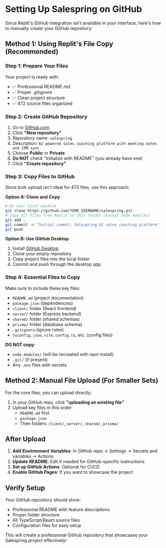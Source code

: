 # Setting Up Salespring on GitHub

Since Replit's GitHub integration isn't available in your interface, here's how to manually create your GitHub repository:

## Method 1: Using Replit's File Copy (Recommended)

### Step 1: Prepare Your Files
Your project is ready with:
- ✅ Professional README.md
- ✅ Proper .gitignore 
- ✅ Clean project structure
- ✅ 472 source files organized

### Step 2: Create GitHub Repository
1. Go to [GitHub.com](https://github.com)
2. Click **"New repository"**
3. Repository name: `salespring`
4. Description: `AI-powered sales coaching platform with meeting notes and CRM sync`
5. Choose **Public** or **Private**
6. **Do NOT** check "Initialize with README" (you already have one)
7. Click **"Create repository"**

### Step 3: Copy Files to GitHub
Since bulk upload isn't ideal for 472 files, use this approach:

**Option A: Clone and Copy**
```bash
# On your local machine
git clone https://github.com/YOUR_USERNAME/salespring.git
# Copy all files from Replit to this folder (except node_modules)
git add .
git commit -m "Initial commit: Salespring AI sales coaching platform"
git push
```

**Option B: Use GitHub Desktop**
1. Install [GitHub Desktop](https://desktop.github.com)
2. Clone your empty repository
3. Copy project files into the local folder
4. Commit and push through the desktop app

### Step 4: Essential Files to Copy
Make sure to include these key files:
- `README.md` (project documentation)
- `package.json` (dependencies)
- `client/` folder (React frontend)
- `server/` folder (Express backend)
- `shared/` folder (shared schemas)
- `prisma/` folder (database schema)
- `.gitignore` (ignore rules)
- `tsconfig.json`, `vite.config.ts`, etc. (config files)

**DO NOT copy:**
- `node_modules/` (will be recreated with npm install)
- `.git/` (if present)
- Any `.env` files with secrets

## Method 2: Manual File Upload (For Smaller Sets)

For the core files, you can upload directly:
1. In your GitHub repo, click **"uploading an existing file"**
2. Upload key files in this order:
   - `README.md` first
   - `package.json`
   - Then folders: `client/`, `server/`, `shared/`, `prisma/`

## After Upload

1. **Add Environment Variables**: In GitHub repo → Settings → Secrets and variables → Actions
2. **Update README**: Edit if needed for GitHub-specific instructions
3. **Set up GitHub Actions**: Optional for CI/CD
4. **Enable GitHub Pages**: If you want to showcase the project

## Verify Setup
Your GitHub repository should show:
- Professional README with feature descriptions
- Proper folder structure
- All TypeScript/React source files
- Configuration files for easy setup

This will create a professional GitHub repository that showcases your Salespring project effectively!